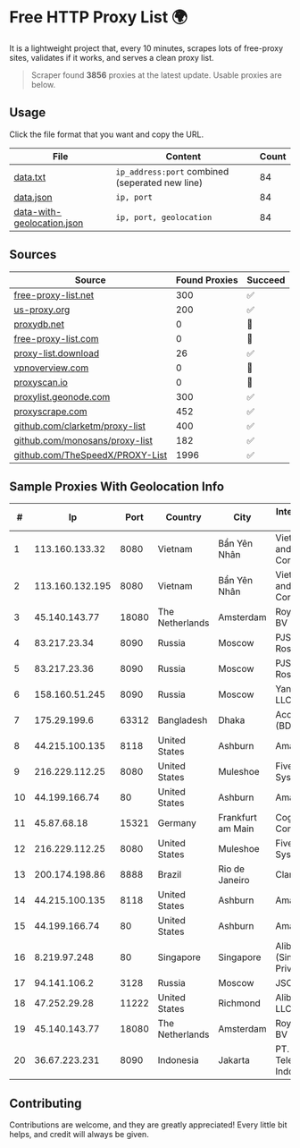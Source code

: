 
# Free HTTP Proxy List 🌍

It is a lightweight project that, every 10 minutes, scrapes lots of free-proxy sites, validates if it works, and serves a clean proxy list.


> Scraper found **3856** proxies at the latest update. Usable proxies are below.

## Usage

Click the file format that you want and copy the URL.


|File|Content|Count|
|----|-------|-----|
|[data.txt](https://raw.githubusercontent.com/themiralay/Proxy-List-World/master/data.txt)|`ip_address:port` combined (seperated new line)|84|
|[data.json](https://raw.githubusercontent.com/themiralay/Proxy-List-World/master/data.json)|`ip, port`|84|
|[data-with-geolocation.json](https://raw.githubusercontent.com/themiralay/Proxy-List-World/master/data-with-geolocation.json)|`ip, port, geolocation`|84|

## Sources

|Source|Found Proxies|Succeed|
|------|-------------|-------|
|[free-proxy-list.net](https://free-proxy-list.net)|300|✅|
|[us-proxy.org](https://www.us-proxy.org)|200|✅|
|[proxydb.net](http://proxydb.net)|0|🚫|
|[free-proxy-list.com](https://free-proxy-list.com/?page=&port=&type%5B%5D=http&type%5B%5D=https&up_time=0&search=Search)|0|🚫|
|[proxy-list.download](https://www.proxy-list.download/HTTP)|26|✅|
|[vpnoverview.com](https://vpnoverview.com/privacy/anonymous-browsing/free-proxy-servers)|0|🚫|
|[proxyscan.io](https://www.proxyscan.io)|0|🚫|
|[proxylist.geonode.com](https://proxylist.geonode.com/api/proxy-list?limit=300&page=1&sort_by=lastChecked&sort_type=desc&protocols=http,https)|300|✅|
|[proxyscrape.com](https://api.proxyscrape.com/v2/?request=displayproxies&protocol=http&timeout=10000&country=all&ssl=all&anonymity=all)|452|✅|
|[github.com/clarketm/proxy-list](https://raw.githubusercontent.com/clarketm/proxy-list/master/proxy-list-raw.txt)|400|✅|
|[github.com/monosans/proxy-list](https://raw.githubusercontent.com/monosans/proxy-list/main/proxies/http.txt)|182|✅|
|[github.com/TheSpeedX/PROXY-List](https://raw.githubusercontent.com/TheSpeedX/PROXY-List/master/http.txt)|1996|✅|


## Sample Proxies With Geolocation Info

|#|Ip|Port|Country|City|Internet Service Provider|
|-|--|----|-------|----|-------------------------|
|1|113.160.133.32|8080|Vietnam|Bẩn Yên Nhân|VietNam Post and Telecom Corporation|
|2|113.160.132.195|8080|Vietnam|Bẩn Yên Nhân|VietNam Post and Telecom Corporation|
|3|45.140.143.77|18080|The Netherlands|Amsterdam|RoyaleHosting BV|
|4|83.217.23.34|8090|Russia|Moscow|PJSC Rostelecom|
|5|83.217.23.36|8090|Russia|Moscow|PJSC Rostelecom|
|6|158.160.51.245|8090|Russia|Moscow|Yandex.Cloud LLC|
|7|175.29.199.6|63312|Bangladesh|Dhaka|Access Telecom (BD) Ltd|
|8|44.215.100.135|8118|United States|Ashburn|Amazon.com|
|9|216.229.112.25|8080|United States|Muleshoe|Five Area Systems, LLC|
|10|44.199.166.74|80|United States|Ashburn|Amazon.com|
|11|45.87.68.18|15321|Germany|Frankfurt am Main|Cogent Communications|
|12|216.229.112.25|8080|United States|Muleshoe|Five Area Systems, LLC|
|13|200.174.198.86|8888|Brazil|Rio de Janeiro|Claro S.A|
|14|44.215.100.135|8118|United States|Ashburn|Amazon.com|
|15|44.199.166.74|80|United States|Ashburn|Amazon.com|
|16|8.219.97.248|80|Singapore|Singapore|Alibaba Cloud (Singapore) Private Limited|
|17|94.141.106.2|3128|Russia|Moscow|JSC Mastertel|
|18|47.252.29.28|11222|United States|Richmond|Alibaba Cloud LLC|
|19|45.140.143.77|18080|The Netherlands|Amsterdam|RoyaleHosting BV|
|20|36.67.223.231|8090|Indonesia|Jakarta|PT. Telekomunikasi Indonesia|



## Contributing

Contributions are welcome, and they are greatly appreciated! Every
little bit helps, and credit will always be given.

